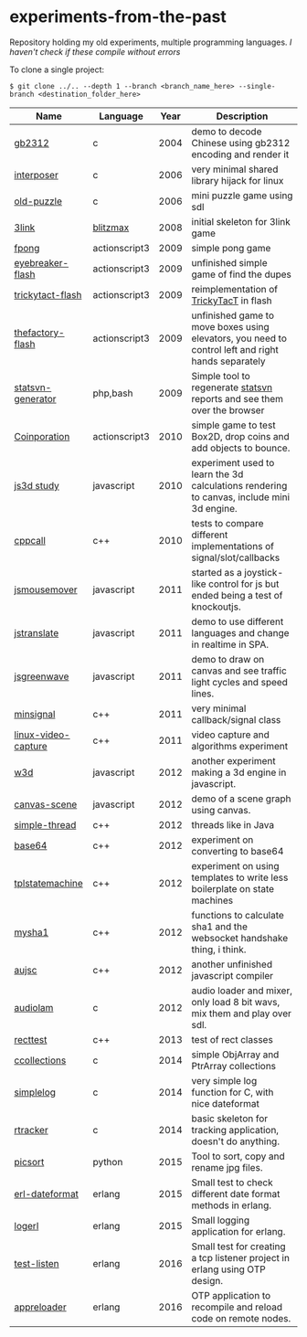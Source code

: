 # experiments-from-the-past
Repository holding my old experiments, multiple programming languages. *I haven't check if these compile without errors*

To clone a single project:
```shell
$ git clone ../.. --depth 1 --branch <branch_name_here> --single-branch <destination_folder_here>
```
|Name|Language|Year|Description|
|----|--------|----|-----------|
|[gb2312](../../tree/gb2312)                     |c            |2004|demo to decode Chinese using gb2312 encoding and render it|
|[interposer](../../tree/interposer)             |c            |2006|very minimal shared library hijack for linux|
|[old-puzzle](../../tree/old-puzzle)             |c            |2006|mini puzzle game using sdl|
|[3link](../../tree/3link)                       |[blitzmax](http://www.blitzbasic.com/Products/blitzmax.php)|2008|initial skeleton for 3link game|
|[fpong](../../tree/fpong)                       |actionscript3|2009|simple pong game|
|[eyebreaker-flash](../../tree/eyebreaker-flash) |actionscript3|2009|unfinished simple game of find the dupes|
|[trickytact-flash](../../tree/trickytact-flash) |actionscript3|2009|reimplementation of [TrickyTacT](https://github.com/aaronps/TrickyTacT) in flash|
|[thefactory-flash](../../tree/thefactory-flash) |actionscript3|2009|unfinished game to move boxes using elevators, you need to control left and right hands separately|
|[statsvn-generator](../../tree/statsvn-generator) |php,bash   |2009|Simple tool to regenerate [statsvn ](http://statsvn.org/) reports and see them over the browser|
|[Coinporation](../../tree/Coinporation)         |actionscript3|2010|simple game to test Box2D, drop coins and add objects to bounce.|
|[js3d study](../../tree/js3dstudy)              |javascript   |2010|experiment used to learn the 3d calculations rendering to canvas, include mini 3d engine.|
|[cppcall](../../tree/cppcall)                   |c++          |2010|tests to compare different implementations of signal/slot/callbacks|
|[jsmousemover](../../tree/jsmousemover)         |javascript   |2011|started as a joystick-like control for js but ended being a test of knockoutjs.|
|[jstranslate](../../tree/jstranslate)           |javascript   |2011|demo to use different languages and change in realtime in SPA.|
|[jsgreenwave](../../tree/jsgreenwave)           |javascript   |2011|demo to draw on canvas and see traffic light cycles and speed lines.|
|[minsignal](../../tree/minsignal)               |c++          |2011|very minimal callback/signal class|
|[linux-video-capture](../../tree/linux-video-capture) |c++    |2011|video capture and algorithms experiment|
|[w3d](../../tree/w3d)                           |javascript   |2012|another experiment making a 3d engine in javascript.|
|[canvas-scene](../../tree/canvas-scene)         |javascript   |2012|demo of a scene graph using canvas.|
|[simple-thread](../../tree/simple-thread)       |c++          |2012|threads like in Java|
|[base64](../../tree/base64)                     |c++          |2012|experiment on converting to base64|
|[tplstatemachine](../../tree/tplstatemachine)   |c++          |2012|experiment on using templates to write less boilerplate on state machines|
|[mysha1](../../tree/mysha1)                     |c++          |2012|functions to calculate sha1 and the websocket handshake thing, i think.|
|[aujsc](../../tree/aujsc)                       |c++          |2012|another unfinished javascript compiler|
|[audiolam](../../tree/audiolam)                 |c            |2012|audio loader and mixer, only load 8 bit wavs, mix them and play over sdl.|
|[recttest](../../tree/recttest)                 |c++          |2013|test of rect classes|
|[ccollections](../../tree/ccollections)         |c            |2014|simple ObjArray and PtrArray collections|
|[simplelog](../../tree/simplelog)               |c            |2014|very simple log function for C, with nice dateformat|
|[rtracker](../../tree/rtracker)                 |c            |2014|basic skeleton for tracking application, doesn't do anything.|
|[picsort](../../tree/picsort)                   |python       |2015|Tool to sort, copy and rename jpg files.|
|[erl-dateformat](../../tree/erl-dateformat)     |erlang       |2015|Small test to check different date format methods in erlang.|
|[logerl](../../tree/logerl)                     |erlang       |2015|Small logging application for erlang.|
|[test-listen](../../tree/test-listen)           |erlang       |2016|Small test for creating a tcp listener project in erlang using OTP design.|
|[appreloader](../../tree/appreloader)           |erlang       |2016|OTP application to recompile and reload code on remote nodes.|
